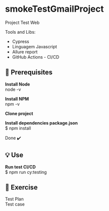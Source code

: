 # smokeTestGmailProject

Project Test Web

Tools and Libs:

- Cypress
- Linguagem Javascript
- Allure report
- GitHub Actions - CI/CD


## 🎯 Prerequisites

<b>Install Node  </b></br> 
node -v </br>

<b>Install NPM </b></br>
npm -v  </br>

<b>Clone project </b></br>

<b>Install dependencies package.json </b> </br>
 $ npm install</br>
 
 Done ✔️



## 💡 Use

<b>Run test CI/CD  </b></br>
$ npm run cy:testing</br>

## :rocket: Exercise
Test Plan </b></br>
Test case </b></br>

